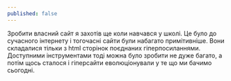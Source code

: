 ```yaml
---
published: false
---
```

Зробити власний сайт я захотів ще коли навчався у школі. Це було до сучасного інтернету і тогочасні сайти були набагато примітивніше. Вони складалися тільки з html сторінок поєднаних гіперпосиланнями. Доступними інструментами тоді можна було зробити не дуже багато, а потім щось сталося і гіперсайти еволюціонували у те що ми бачимо сьогодні. 